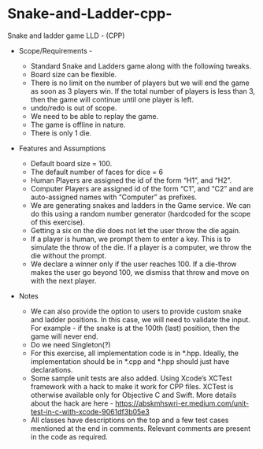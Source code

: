 # Snake-and-Ladder-cpp-
Snake and ladder game LLD - (CPP)

- Scope/Requirements -
  - Standard Snake and Ladders game along with the following tweaks.
  - Board size can be flexible.
  - There is no limit on the number of players but we will end the game as soon as 3 players win. If the total number of players is less than 3, then the game will continue until one player is left.
  - undo/redo is out of scope.
  - We need to be able to replay the game.
  - The game is offline in nature.
  - There is only 1 die.


- Features and Assumptions
  - Default board size = 100.
  - The default number of faces for dice = 6
  - Human Players are assigned the id of the form “H1”, and “H2”.
  - Computer Players are assigned id of the form “C1”, and “C2” and are auto-assigned names with “Computer” as prefixes.
  - We are generating snakes and ladders in the Game service. We can do this using a random number generator (hardcoded for the scope of this exercise).
  - Getting a six on the die does not let the user throw the die again.
  - If a player is human, we prompt them to enter a key. This is to simulate the throw of the die. If a player is a computer, we throw the die without the prompt.
  - We declare a winner only if the user reaches 100. If a die-throw makes the user go beyond 100, we dismiss that throw and move on with the next player.

- Notes
  - We can also provide the option to users to provide custom snake and ladder positions. In this case, we will need to validate the input. For example - if the snake is at the 100th (last) position, then the game will never end.
  - Do we need Singleton(?)
  - For this exercise, all implementation code is in *.hpp. Ideally, the implementation should be in *.cpp and *.hpp should just have declarations.
  - Some sample unit tests are also added. Using Xcode’s XCTest framework with a hack to make it work for CPP files. XCTest is otherwise available only for Objective C and Swift. More details about the hack are here - https://abskmhswri-er.medium.com/unit-test-in-c-with-xcode-9061df3b05e3 
  - All classes have descriptions on the top and a few test cases mentioned at the end in comments. Relevant comments are present in the code as required.
